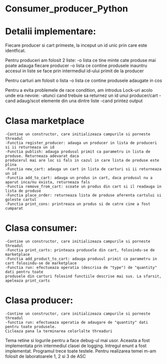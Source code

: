 # Consumer_producer_Python

# Detalii implementare:

Fiecare producer si cart primeste, la inceput un id unic prin care este identficat.

Pentru produceri am folosit 2 liste:
	-o lista ce tine minte cate produse mai poate adauga fiecare producer
	-o lista ce contine produsele inauntru
	accesul in liste se face prin intermediul id-ului primit de la producer

Pentru carturi am folosit o lista
	-o lista ce contine produsele adaugate in cos

Pentru a evita problemele de race condition, am introdus Lock-uri acolo unde era nevoie:
	-atunci cand trebuie sa returnez un id unui producer/cart
	-cand adaug/scot elemente din una dintre liste
	-cand printez output

# Clasa marketplace
	-Contine un constructor, care initializeaza campurile si porneste threadul
	-Functia register_producer: adauga un producer in lista de produceri si ii returneaza un id
	-Functia publish: adauga produsul primit ca parametru in lista de produse. Returneaza adevarat daca
	producerul mai are loc si fals in cazul in care lista de produse este plina
	-Functia new_cart: adauga un cart in lista de carturi si ii returneaza un id
	-Functia add_to_cart: adauga un produs in cart, daca produsul nu a aparut inca/nu exista, returneaza fals
	-Functia remove_from_cart: scoate un produs din cart si il readauga in lista de produse
	-Functia place_order: returneaza lista de produse aferenta cartului si goleste cartul
	-Functia print_cons: printreaza un produs si de catre cine a fost cumparat

# Clasa consumer: 
	-Contine un constructor, care initializeaza campurile si porneste threadul
	-Functia print_carts: printeaza produsele din cart, folosindu-se de marketplace
	-Functia add_product_to_cart: adauga produsul primit ca parametru in cart folosindu-se de marketplace
	-Functia run: efectueaza operatia (descrisa de "type") de "quantity" dati pentru toate 
	produsele din carturi folosind functiile descrise mai sus. La sfarsit, apeleaza print_carts

# Clasa producer:
	-Contine un constructor, care initializeaza campurile si porneste threadul
	-functia run: efectueaza operatia de adaugare de "quantity" dati pentru toate produsele. 
	Cicleaza pana la terminarea celorlalte threaduri

Tema retine si logurile pentru a face debug-ul mai usor. Aceasta a fost implementata prin intermediul clasei
de logging.
Intregul enunt a fost implementat. Programul trece toate testele.
Pentru realizarea temei m-am folosit de  laboratoarele 1, 2 si 3 de ASC


